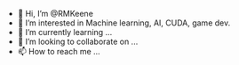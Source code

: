 - 👋 Hi, I’m @RMKeene
- 👀 I’m interested in Machine learning, AI, CUDA, game dev.
- 🌱 I’m currently learning ...
- 💞️ I’m looking to collaborate on ...
- 📫 How to reach me ...

<!---
RMKeene/RMKeene is a ✨ special ✨ repository because its `README.md` (this file) appears on your GitHub profile.
You can click the Preview link to take a look at your changes.
--->
